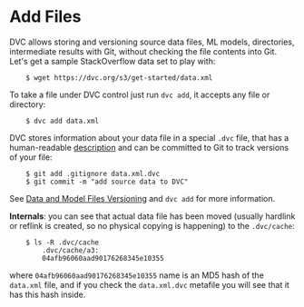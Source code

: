 # Add Files

DVC allows storing and versioning source data files, ML models, directories,
intermediate results with Git, without checking the file contents into Git.
Let's get a sample StackOverflow data set to play with:

```dvc
    $ wget https://dvc.org/s3/get-started/data.xml
```

To take a file under DVC control just run `dvc add`, it accepts any file or
directory:

```dvc
    $ dvc add data.xml
```

DVC stores information about your data file in a special `.dvc` file, that has a
human-readable [description](/doc/user-guide/dvc-file-format) and can be
committed to Git to track versions of your file:

```dvc
    $ git add .gitignore data.xml.dvc
    $ git commit -m "add source data to DVC"
```

See [Data and Model Files Versioning](/doc/use-cases/data-and-model-files-versioning)
and `dvc add` for more information.

**Internals**: you can see that actual data file has been moved (usually hardlink or
reflink is created, so no physical copying is happening) to the `.dvc/cache`:

```dvc
    $ ls -R .dvc/cache
        .dvc/cache/a3:
        04afb96060aad90176268345e10355
```

where `04afb96060aad90176268345e10355` name is an MD5 hash of the `data.xml` file,
and if you check the `data.xml.dvc` metafile you will see that it has this hash
inside.


